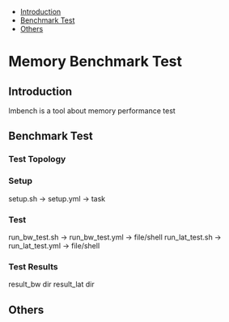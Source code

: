 * [Introduction](#1)
* [Benchmark Test](#2)
* [Others](#3)

# Memory Benchmark Test 
## <a name="1">Introduction</a>
lmbench is a tool about memory performance test

## <a name="2">Benchmark Test</a>
### Test Topology

### Setup
setup.sh -> setup.yml -> task

### Test 
run_bw_test.sh -> run_bw_test.yml -> file/shell
run_lat_test.sh -> run_lat_test.yml -> file/shell

### Test Results
result_bw dir
result_lat dir
                                           
## <a name="3">Others</a>

